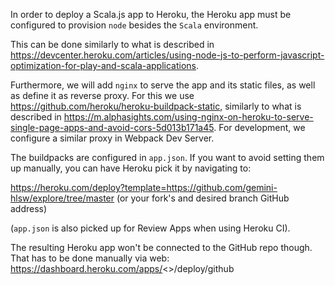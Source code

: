 In order to deploy a Scala.js app to Heroku, the Heroku app must be configured to provision `node` besides the `Scala` environment.

This can be done similarly to what is described in https://devcenter.heroku.com/articles/using-node-js-to-perform-javascript-optimization-for-play-and-scala-applications.

Furthermore, we will add `nginx` to serve the app and its static files, as well as define it as reverse proxy. For this we use https://github.com/heroku/heroku-buildpack-static, similarly to what is described in https://m.alphasights.com/using-nginx-on-heroku-to-serve-single-page-apps-and-avoid-cors-5d013b171a45. For development, we configure a similar proxy in Webpack Dev Server.

The buildpacks are configured in `app.json`. If you want to avoid setting them up manually, you can have Heroku pick it by navigating to:

https://heroku.com/deploy?template=https://github.com/gemini-hlsw/explore/tree/master (or your fork's and desired branch GitHub address)

(`app.json` is also picked up for Review Apps when using Heroku CI).

The resulting Heroku app won't be connected to the GitHub repo though. That has to be done manually via web: https://dashboard.heroku.com/apps/<<app-name>>/deploy/github


